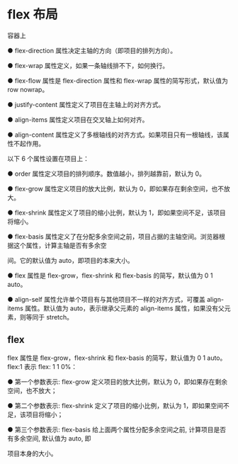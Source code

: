 # flex 布局

容器上

● flex-direction 属性决定主轴的方向（即项目的排列方向）。

● flex-wrap 属性定义，如果一条轴线排不下，如何换行。

● flex-flow 属性是 flex-direction 属性和 flex-wrap 属性的简写形式，默认值为 row nowrap。

● justify-content 属性定义了项目在主轴上的对齐方式。

● align-items 属性定义项目在交叉轴上如何对齐。

● align-content 属性定义了多根轴线的对齐方式。如果项目只有一根轴线，该属性不起作用。

以下 6 个属性设置在项目上：

● order 属性定义项目的排列顺序。数值越小，排列越靠前，默认为 0。

● flex-grow 属性定义项目的放大比例，默认为 0，即如果存在剩余空间，也不放大。

● flex-shrink 属性定义了项目的缩小比例，默认为 1，即如果空间不足，该项目将缩小。

● flex-basis 属性定义了在分配多余空间之前，项目占据的主轴空间。浏览器根据这个属性，计算主轴是否有多余空

间。它的默认值为 auto，即项目的本来大小。

● flex 属性是 flex-grow，flex-shrink 和 flex-basis 的简写，默认值为 0 1 auto。

● align-self 属性允许单个项目有与其他项目不一样的对齐方式，可覆盖 align-items 属性。默认值为 auto，表示继承父元素的 align-items 属性，如果没有父元素，则等同于 stretch。

## flex

flex 属性是 flex-grow，flex-shrink 和 flex-basis 的简写，默认值为 0 1 auto。flex:1 表示 flex: 1 1 0%：

● 第一个参数表示: flex-grow 定义项目的放大比例，默认为 0，即如果存在剩余空间，也不放大；

● 第二个参数表示: flex-shrink 定义了项目的缩小比例，默认为 1，即如果空间不足，该项目将缩小；

● 第三个参数表示: flex-basis 给上面两个属性分配多余空间之前, 计算项目是否有多余空间, 默认值为 auto, 即

项目本身的大小。
